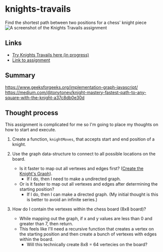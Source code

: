 # knights-travails
Find the shortest path between two positions for a chess' knight piece
![A screenshot of the Knights Travails assignment]()
## Links
- [Try Knights Travails here (in progress)](https://github.com/TYLPHE/knights-travails)
- [Link to assignment](https://www.theodinproject.com/lessons/javascript-knights-travails)

## Summary
https://www.geeksforgeeks.org/implementation-graph-javascript/
https://medium.com/@tonytonev/knight-mastery-fastest-path-to-any-square-with-the-knight-a37c8db0e30d


## Thought process
This assignment is complicated for me so I'm going to place my thoughts on how to start and execute.

1. Create a function, `knightMoves`, that accepts start and end position of a knight.
2. Use the graph data-structure to connect to all possible locations on the board.
    - Is it faster to map out all vertexes and edges first? ([Create the Knight's Graph](https://en.wikipedia.org/wiki/Knight%27s_graph)). 
      - If I do, then I need to make a undirected graph.
    - Or is it faster to map out all vertexes and edges after determining the starting position?
      - If I do, then I can make a directed graph. (My initial thought is this is better to avoid an infinite series.)

3. How do I contain the vertexes within the chess board (8x8 board)?
    - While mapping out the graph, if x and y values are less than 0 and greater than 7, then return.
    - This feels like I'll need a recursive function that creates a vertex on the starting position and then create a bunch of vertexes with edges within the board.
      - Will this technically create 8x8 = 64 vertecies on the board? 
